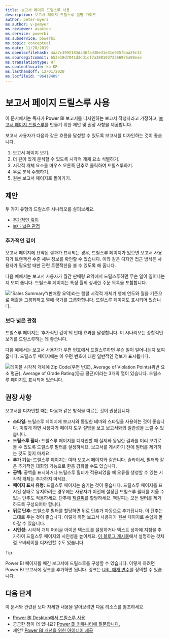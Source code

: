 ```yaml
---
title: 보고서 페이지 드릴스루 사용
description: 보고서 페이지 드릴스루 설명 가이드
author: peter-myers
ms.author: v-pemyer
ms.reviewer: asaxton
ms.service: powerbi
ms.subservice: powerbi
ms.topic: conceptual
ms.date: 11/28/2019
ms.openlocfilehash: 4aa7c3992183dad6fad30e31e31e935fbaa29c32
ms.sourcegitcommit: 653e18d7041d3dd1cf7a38010372366975a98eae
ms.translationtype: HT
ms.contentlocale: ko-KR
ms.lasthandoff: 12/01/2020
ms.locfileid: "96418489"
---
```

# <a name="use-report-page-drillthrough"></a>보고서 페이지 드릴스루 사용

이 문서에서는 독자가 Power BI 보고서를 디자인하는 보고서 작성자라고 가정하고, [보고서 페이지 드릴스루](../create-reports/desktop-drillthrough.md)를 만들기 위한 제안 및 권장 사항을 제공합니다.

보고서 사용자가 다음과 같은 흐름을 달성할 수 있도록 보고서를 디자인하는 것이 좋습니다.

1. 보고서 페이지 보기.
2. 더 깊이 있게 분석할 수 있도록 시각적 개체 요소 식별하기.
3. 시각적 개체 요소를 마우스 오른쪽 단추로 클릭하여 드릴스루하기.
4. 무료 분석 수행하기.
5. 원본 보고서 페이지로 돌아가기.

## <a name="suggestions"></a>제안

두 가지 유형의 드릴스루 시나리오를 살펴보세요.

- [추가적인 깊이](#additional-depth)
- [보다 넓은 관점](#broader-perspective)

### <a name="additional-depth"></a>추가적인 깊이

보고서 페이지에 요약된 결과가 표시되는 경우, 드릴스루 페이지가 있으면 보고서 사용자가 트랜잭션 수준 세부 정보를 확인할 수 있습니다. 이와 같은 디자인 접근 방식은 사용자가 필요할 때만 관련 트랜잭션을 볼 수 있도록 해 줍니다.

다음 예에서는 보고서 사용자가 월간 판매량 요약에서 드릴스루하면 무슨 일이 일어나는지 보여 줍니다. 드릴스루 페이지는 특정 월의 상세한 주문 목록을 포함합니다.

![“Sales Summary”(판매량 요약)라는 행렬 시각적 개체가 행에 연도와 월을 기준으로 매출을 그룹화하고 열에 국가를 그룹화합니다. 드릴스루 페이지도 표시되어 있습니다.](media/report-drillthrough/suggestion-drillthrough-add-depth.png)

### <a name="broader-perspective"></a>보다 넓은 관점

드릴스루 페이지는 ‘추가적인 깊이’의 반대 효과를 달성합니다. 이 시나리오는 종합적인 보기를 드릴스루하는 데 좋습니다.

다음 예에서는 보고서 사용자가 우편 번호에서 드릴스루하면 무슨 일이 일어나는지 보여 줍니다. 드릴스루 페이지에는 이 우편 번호에 대한 일반적인 정보가 표시됩니다.

![테이블 시각적 개체에 Zip Code(우편 번호), Average of Violation Points(위반 요소 평균), Average of Grade Rating(등급 평균)이라는 3개의 열이 있습니다. 드릴스루 페이지도 표시되어 있습니다.](media/report-drillthrough/suggestion-drillthrough-broader-perspective.png)

## <a name="recommendations"></a>권장 사항

보고서를 디자인할 때는 다음과 같은 방식을 따르는 것이 권장됩니다.

- **스타일:** 드릴스루 페이지에 보고서와 동일한 테마와 스타일을 사용하는 것이 좋습니다. 이렇게 하면 사용자가 페이지 도구 설명을 보고 보고서와의 일관성을 느낄 수 있습니다.
- **드릴스루 필터:** 드릴스루 페이지를 디자인할 때 실제와 동일한 결과를 미리 보기로 볼 수 있도록 드릴스루 필터를 설정하세요. 보고서를 게시하기 전에 필터를 제거하는 것도 잊지 마세요.
- **추가 기능:** 드릴스루 페이지는 여타 보고서 페이지와 같습니다. 슬라이서, 필터와 같은 추가적인 대화형 기능으로 한층 강화할 수도 있습니다.
- **공백:** 공백을 표시하거나 드릴스루 필터가 적용되었을 때 오류를 생성할 수 있는 시각적 개체는 추가하지 마세요.
- **페이지 표시 유형:** 드릴스루 페이지는 숨기는 것이 좋습니다. 드릴스루 페이지를 표시된 상태로 유지하려는 경우에는 사용자가 이전에 설정된 드릴스루 필터를 지울 수 있는 단추도 적용하세요. 단추에 [책갈피](../create-reports/desktop-bookmarks.md)를 할당하세요. 책갈피는 모든 필터를 제거하도록 구성되어야 합니다.
- **뒤로 단추:** 드릴스루 필터를 할당하면 뒤로 [단추](../create-reports/desktop-buttons.md)가 자동으로 추가됩니다. 이 단추는 그대로 두는 것이 좋습니다. 이렇게 하면 보고서 사용자가 원본 페이지로 손쉽게 돌아갈 수 있습니다.
- **시인성:** 시각적 개체 머리글 아이콘 텍스트를 설정하거나 텍스트 상자에 지침을 추가하여 드릴스루 페이지의 시인성을 높이세요. [이 블로그 게시물](https://alluringbi.com/2019/10/23/overlays-for-true-self-serve-reporting/)에서 설명하는 것처럼 오버레이를 디자인할 수도 있습니다.

> [!TIP]
> Power BI 페이지를 매긴 보고서에 드릴스루를 구성할 수 있습니다. 이렇게 하려면 Power BI 보고서에 링크를 추가하면 됩니다. 링크는 [URL 매개 변수](https://powerbi.microsoft.com/blog/url-parameters-for-paginated-reports-are-now-available/)를 정의할 수 있습니다.

## <a name="next-steps"></a>다음 단계

이 문서와 관련된 보다 자세한 내용을 알아보려면 다음 리소스를 참조하세요.

- [Power BI Desktop에서 드릴스루 사용](../create-reports/desktop-drillthrough.md)
- 궁금한 점이 더 있나요? [Power BI 커뮤니티에 질문합니다.](https://community.powerbi.com/)
- 제안? [Power BI 개선을 위한 아이디어 제공](https://ideas.powerbi.com/)
